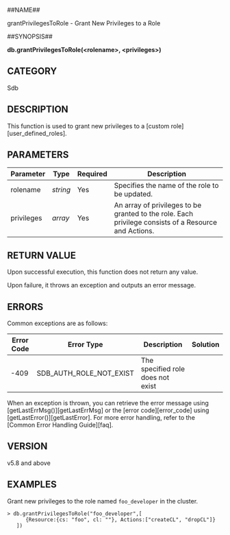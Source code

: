 ##NAME##

grantPrivilegesToRole - Grant New Privileges to a Role

##SYNOPSIS##

**db.grantPrivilegesToRole(\<rolename\>, \<privileges\>)**

## CATEGORY ##

Sdb

## DESCRIPTION ##

This function is used to grant new privileges to a [custom role][user_defined_roles].

## PARAMETERS ##

| Parameter | Type       | Required | Description                                                  |
|-----------|------------|----------|--------------------------------------------------------------|
| rolename  | _string_   | Yes      | Specifies the name of the role to be updated.               |
| privileges| _array_    | Yes      | An array of privileges to be granted to the role. Each privilege consists of a Resource and Actions.|

## RETURN VALUE ##

Upon successful execution, this function does not return any value.

Upon failure, it throws an exception and outputs an error message.

## ERRORS ##

Common exceptions are as follows:

| Error Code | Error Type | Description | Solution |
| ------ | ------ | --- | ------ |
| -409 | SDB_AUTH_ROLE_NOT_EXIST | The specified role does not exist | |

When an exception is thrown, you can retrieve the error message using [getLastErrMsg()][getLastErrMsg] or the [error code][error_code] using [getLastError()][getLastError]. For more error handling, refer to the [Common Error Handling Guide][faq].

## VERSION ##

v5.8 and above

## EXAMPLES ##

Grant new privileges to the role named `foo_developer` in the cluster.

```lang-javascript
> db.grantPrivilegesToRole("foo_developer",[
      {Resource:{cs: "foo", cl: ""}, Actions:["createCL", "dropCL"]}
   ])
```

[^_^]:
    All references and links used in this document
[getLastErrMsg]: manual/Manual/Sequoiadb_Command/Global/getLastErrMsg.md
[getLastError]: manual/Manual/Sequoiadb_Command/Global/getLastError.md
[faq]: manual/FAQ/faq_sdb.md
[error_code]: manual/Manual/Sequoiadb_error_code.md
[builtin_roles]: manual/Distributed_Engine/Maintainance/Security/Role_Based_Access_Control/builtin_roles.md
[user_defined_roles]: manual/Distributed_Engine/Maintainance/Security/Role_Based_Access_Control/user_defined_roles.md